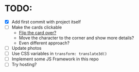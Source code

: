 # TODO:
- [x] Add first commit with project itself
- [ ] Make the cards clickable
   - [Flip the card over?](https://www.w3schools.com/howto/howto_css_flip_card.asp)
   - Move the character to the corner and show more details?
   - Even different approach?
- [ ] Update photos
- [ ] Use CSS variables in `transform: translate3d()`
- [ ] Implement some JS Framework in this repo
- [ ] Try hosting?
